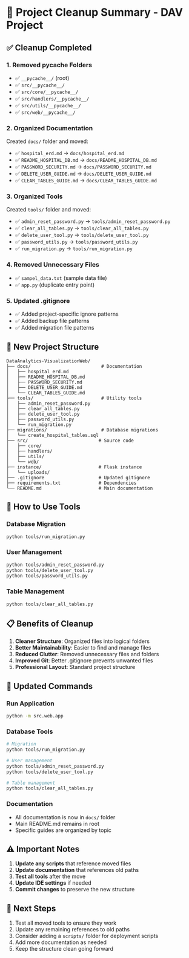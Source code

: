 # 🧹 Project Cleanup Summary - DAV Project

## ✅ **Cleanup Completed**

### **1. Removed __pycache__ Folders**
- ✅ `__pycache__/` (root)
- ✅ `src/__pycache__/`
- ✅ `src/core/__pycache__/`
- ✅ `src/handlers/__pycache__/`
- ✅ `src/utils/__pycache__/`
- ✅ `src/web/__pycache__/`

### **2. Organized Documentation**
Created `docs/` folder and moved:
- ✅ `hospital_erd.md` → `docs/hospital_erd.md`
- ✅ `README_HOSPITAL_DB.md` → `docs/README_HOSPITAL_DB.md`
- ✅ `PASSWORD_SECURITY.md` → `docs/PASSWORD_SECURITY.md`
- ✅ `DELETE_USER_GUIDE.md` → `docs/DELETE_USER_GUIDE.md`
- ✅ `CLEAR_TABLES_GUIDE.md` → `docs/CLEAR_TABLES_GUIDE.md`

### **3. Organized Tools**
Created `tools/` folder and moved:
- ✅ `admin_reset_password.py` → `tools/admin_reset_password.py`
- ✅ `clear_all_tables.py` → `tools/clear_all_tables.py`
- ✅ `delete_user_tool.py` → `tools/delete_user_tool.py`
- ✅ `password_utils.py` → `tools/password_utils.py`
- ✅ `run_migration.py` → `tools/run_migration.py`

### **4. Removed Unnecessary Files**
- ✅ `sampel_data.txt` (sample data file)
- ✅ `app.py` (duplicate entry point)

### **5. Updated .gitignore**
- ✅ Added project-specific ignore patterns
- ✅ Added backup file patterns
- ✅ Added migration file patterns

## 📁 **New Project Structure**

```
DataAnalytics-VisualizationWeb/
├── docs/                          # Documentation
│   ├── hospital_erd.md
│   ├── README_HOSPITAL_DB.md
│   ├── PASSWORD_SECURITY.md
│   ├── DELETE_USER_GUIDE.md
│   └── CLEAR_TABLES_GUIDE.md
├── tools/                         # Utility tools
│   ├── admin_reset_password.py
│   ├── clear_all_tables.py
│   ├── delete_user_tool.py
│   ├── password_utils.py
│   └── run_migration.py
├── migrations/                    # Database migrations
│   └── create_hospital_tables.sql
├── src/                          # Source code
│   ├── core/
│   ├── handlers/
│   ├── utils/
│   └── web/
├── instance/                     # Flask instance
│   └── uploads/
├── .gitignore                    # Updated gitignore
├── requirements.txt              # Dependencies
└── README.md                     # Main documentation
```

## 🚀 **How to Use Tools**

### **Database Migration**
```bash
python tools/run_migration.py
```

### **User Management**
```bash
python tools/admin_reset_password.py
python tools/delete_user_tool.py
python tools/password_utils.py
```

### **Table Management**
```bash
python tools/clear_all_tables.py
```

## 📋 **Benefits of Cleanup**

1. **Cleaner Structure**: Organized files into logical folders
2. **Better Maintainability**: Easier to find and manage files
3. **Reduced Clutter**: Removed unnecessary files and folders
4. **Improved Git**: Better .gitignore prevents unwanted files
5. **Professional Layout**: Standard project structure

## 🔧 **Updated Commands**

### **Run Application**
```bash
python -m src.web.app
```

### **Database Tools**
```bash
# Migration
python tools/run_migration.py

# User management
python tools/admin_reset_password.py
python tools/delete_user_tool.py

# Table management
python tools/clear_all_tables.py
```

### **Documentation**
- All documentation is now in `docs/` folder
- Main README.md remains in root
- Specific guides are organized by topic

## ⚠️ **Important Notes**

1. **Update any scripts** that reference moved files
2. **Update documentation** that references old paths
3. **Test all tools** after the move
4. **Update IDE settings** if needed
5. **Commit changes** to preserve the new structure

## 🎯 **Next Steps**

1. Test all moved tools to ensure they work
2. Update any remaining references to old paths
3. Consider adding a `scripts/` folder for deployment scripts
4. Add more documentation as needed
5. Keep the structure clean going forward
